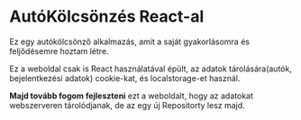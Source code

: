 # AutóKölcsönzés React-al

Ez egy autókölcsönző alkalmazás, amit a saját gyakorlásomra és feljődésemre hoztam létre.

Ez a weboldal csak is React használatával épült, az adatok tárolására(autók, bejelentkezési adatok) cookie-kat, és localstorage-et használ.

**Majd tovább fogom fejleszteni** ezt a weboldalt, hogy az adatokat webszerveren tárolódjanak, de az egy új Repositorty lesz majd.
